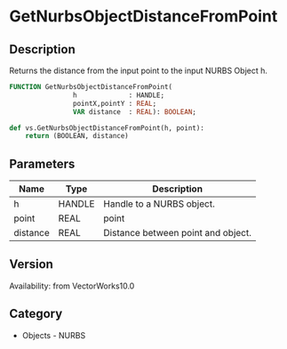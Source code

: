 # GetNurbsObjectDistanceFromPoint

## Description
Returns the distance from the input point  to the input NURBS Object h.

```pascal
FUNCTION GetNurbsObjectDistanceFromPoint(
				h             : HANDLE;
				pointX,pointY : REAL;
				VAR distance  : REAL): BOOLEAN;
```

```python
def vs.GetNurbsObjectDistanceFromPoint(h, point):
    return (BOOLEAN, distance)
```

## Parameters
|Name|Type|Description|
|---|---|---|
|h|HANDLE|Handle to a NURBS object.|
|point|REAL|point|
|distance|REAL|Distance between point and object.|

## Version
Availability: from VectorWorks10.0

## Category
* Objects - NURBS

